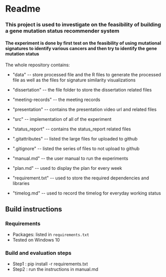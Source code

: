 # Readme

### This project is used to investigate on the feasibility of building a gene mutation status recommender system 

#### The experiment is done by first test on the feasibility of using mutational signatures to identify various cancers and then try to identify the gene mutation status

The whole repository contains: 

*  "data" -- store processed file and the R files to generate the processed file as well as the files for signature similarity visualizations

*  "dissertation" -- the file folder to store the dissertation related files 

*  "meeting-records" -- the meeting records

*  "presentation" -- contains the presentation video url and related files

*  "src" -- implementation of all of the experiment

*  "status_report" -- contains the status_report related files

*  ".gitattributes" -- listed the large files for uploaded to github

*  ".gitignore" -- listed the series of files to not upload to github

*  "manual.md" -- the user manual to run the experiments

*  "plan.md" -- used to display the plan for every week

*  "requirement.txt" -- used to store the required dependencies and libraries

*  "timelog.md" -- used to record the timelog for everyday working status



## Build instructions

### Requirements

* Packages: listed in `requirements.txt` 
* Tested on Windows 10

### Build and evaluation steps

* Step1 : pip install -r requirements.txt
* Step2 : run the instructions in manual.md




